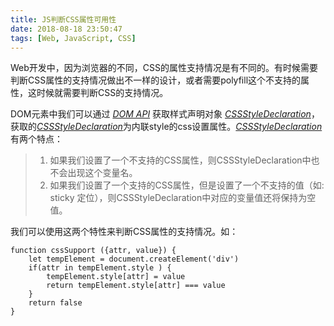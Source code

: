 ```yaml
---
title: JS判断CSS属性可用性
date: 2018-08-18 23:50:47
tags: [Web, JavaScript, CSS]
---
```


Web开发中，因为浏览器的不同，CSS的属性支持情况是有不同的。有时候需要判断CSS属性的支持情况做出不一样的设计，或者需要polyfill这个不支持的属性，这时候就需要判断CSS的支持情况。

<!-- more -->

DOM元素中我们可以通过 [_DOM API_](https://developer.mozilla.org/en-US/docs/Web/API/HTMLElement/style) 获取样式声明对象 [_CSSStyleDeclaration_](https://developer.mozilla.org/en-US/docs/Web/API/CSSStyleDeclaration)，获取的[_CSSStyleDeclaration_](https://developer.mozilla.org/en-US/docs/Web/API/CSSStyleDeclaration)为内联style的css设置属性。[_CSSStyleDeclaration_](https://developer.mozilla.org/en-US/docs/Web/API/CSSStyleDeclaration)有两个特点：
> 1. 如果我们设置了一个不支持的CSS属性，则CSSStyleDeclaration中也不会出现这个变量名。
> 2. 如果我们设置了一个支持的CSS属性，但是设置了一个不支持的值（如: sticky 定位），则CSSStyleDeclaration中对应的变量值还将保持为空值。

我们可以使用这两个特性来判断CSS属性的支持情况。如：

``` JS
function cssSupport ({attr, value}) {
    let tempElement = document.createElement('div')
    if(attr in tempElement.style ) {
        tempElement.style[attr] = value
        return tempElement.style[attr] === value
    }
    return false
}
```